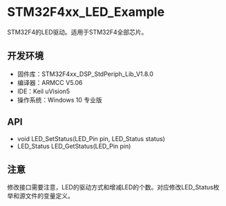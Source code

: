 # STM32F4xx_LED_Example

STM32F4的LED驱动。适用于STM32F4全部芯片。

## 开发环境

* 固件库：STM32F4xx_DSP_StdPeriph_Lib_V1.8.0
* 编译器：ARMCC V5.06
* IDE：Keil uVision5
* 操作系统：Windows 10 专业版

## API

* void LED_SetStatus(LED_Pin pin, LED_Status status)
* LED_Status LED_GetStatus(LED_Pin pin)

## 注意

修改接口需要注意，LED的驱动方式和增减LED的个数。对应修改LED_Status枚举和源文件的变量定义。
